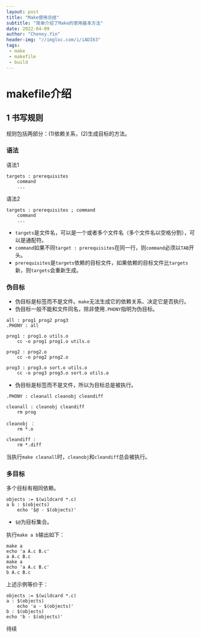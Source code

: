 ```yaml
---
layout: post
title: "Make使用总结"
subtitle: "简单介绍了Make的使用基本方法"
date: 2022-04-09
author: "Cheney.Yin"
header-img: "//imgloc.com/i/iADI63"
tags:
 - make
 - makefile
 - build
---
```


# makefile介绍
## 1 书写规则
规则包括两部分：(1)依赖关系，(2)生成目标的方法。
### 语法
语法1
```shell
targets : prerequisites
    command
    ...
```
语法2
```shell
targets : prerequisites ; command
    command
    ...
```
- `targets`是文件名，可以是一个或者多个文件名（多个文件名以空格分割），可以是通配符。
- `command`如果不同`target : prerequisites`在同一行，则`command`必须以`TAB`开头。
- `prerequisites`是`targets`依赖的目标文件，如果依赖的目标文件比`targets`新，则`targets`会重新生成。
### 伪目标
- 伪目标是标签而不是文件。`make`无法生成它的依赖关系、决定它是否执行。
- 伪目标一般不能和文件同名，除非使用`.PHONY`指明为伪目标。
```shell
all : prog1 prog2 prog3
.PHONY : all

prog1 : prog1.o utils.o
    cc -o prog1 prog1.o utils.o

prog2 : prog2.o
    cc -o prog2 prog2.o

prog3 : prog3.o sort.o utils.o
    cc -o prog3 prog3.o sort.o utils.o

```
- 伪目标是标签而不是文件，所以为目标总是被执行。
```shell
.PHONY : cleanall cleanobj cleandiff

cleanall : cleanobj cleandiff
    rm prog

cleanobj ：
    rm *.o

cleandiff :
    rm *.diff
```
当执行`make cleanall`时，`cleanobj`和`cleandiff`总会被执行。
### 多目标
多个目标有相同依赖。
```shell
objects := $(wildcard *.c)
a b : $(objects)
    echo '$@ - $(objects)'
```
- `$@`为目标集合。

执行`make a b`输出如下：
```shell
make a
echo 'a A.c B.c'
a A.c B.c
make a
echo 'a A.c B.c'
b A.c B.c
```
上述示例等价于：
```shell
objects := $(wildcard *.c)
a : $(objects)
    echo 'a - $(objects)'
b : $(objects)
echo 'b - $(objects)'
```

待续